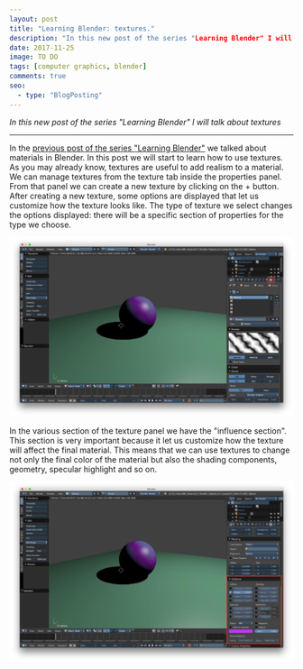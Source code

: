 ```yaml
---
layout: post
title: "Learning Blender: textures."
description: "In this new post of the series "Learning Blender" I will talk about textures."
date: 2017-11-25
image: TO DO
tags: [computer graphics, blender]
comments: true
seo:
  - type: "BlogPosting"
---
```


*In this new post of the series "Learning Blender" I will talk about textures*

---

In the [previous post of the series "Learning Blender"](TODO) we talked about materials in Blender. In this post we 
will start to learn how to use textures.  
As you may already know, textures are useful to add realism to a material. We can manage textures from the texture 
tab inside the properties panel. From that panel we can create a new texture by clicking on the + button. After 
creating a new texture, some options are displayed that let us customize how the texture looks like. The type of 
texture we select changes the options displayed: there will be a specific section of properties for the type we 
choose.

![blender create texture](/assets/images/posts/blender-create-texture.jpg "blender create texture")
  
In the various section of the texture panel we have the "influence section". This section is very important because 
it let us customize how the texture will affect the final material. This means that we can use textures to change not
 only the final color of the material but also the shading components, geometry, specular highlight and so on.
 
![blender texture influence](/assets/images/posts/blender-texture-influence.jpg "blender texture influence")
   
  


  